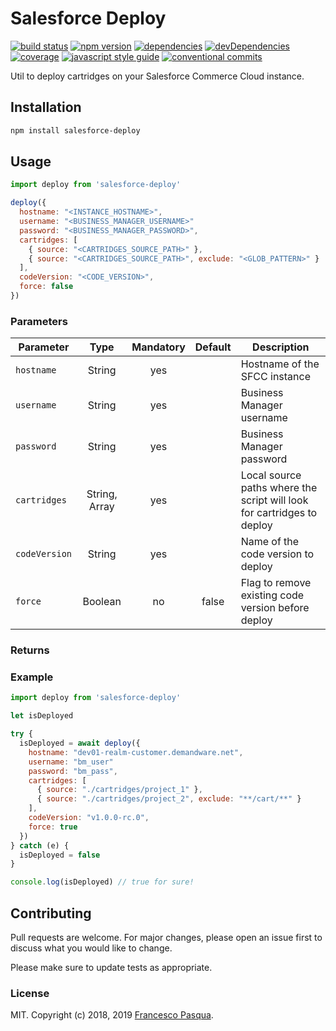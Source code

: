 # Salesforce Deploy

[![build status](https://travis-ci.com/cesconix/salesforce-deploy.svg)](https://travis-ci.com/cesconix/salesforce-deploy) 
[![npm version](https://img.shields.io/npm/v/salesforce-deploy.svg)](https://www.npmjs.com/package/salesforce-deploy)
[![dependencies](https://img.shields.io/david/cesconix/salesforce-deploy.svg)](https://david-dm.org/cesconix/salesforce-deploy)
[![devDependencies](https://img.shields.io/david/dev/cesconix/salesforce-deploy.svg)](https://david-dm.org/cesconix/salesforce-deploy?type=dev)
[![coverage](https://coveralls.io/repos/github/cesconix/salesforce-deploy/badge.svg)](https://coveralls.io/github/cesconix/salesforce-deploy)
[![javascript style guide](https://img.shields.io/badge/code_style-standard-brightgreen.svg)](https://standardjs.com)
[![conventional commits](https://img.shields.io/badge/Conventional%20Commits-1.0.0-yellow.svg)](https://conventionalcommits.org)

Util to deploy cartridges on your Salesforce Commerce Cloud instance.

## Installation

```bash
npm install salesforce-deploy
```

## Usage

```javascript
import deploy from 'salesforce-deploy'

deploy({
  hostname: "<INSTANCE_HOSTNAME>",
  username: "<BUSINESS_MANAGER_USERNAME>"
  password: "<BUSINESS_MANAGER_PASSWORD>",
  cartridges: [
    { source: "<CARTRIDGES_SOURCE_PATH>" },    
    { source: "<CARTRIDGES_SOURCE_PATH>", exclude: "<GLOB_PATTERN>" }
  ],
  codeVersion: "<CODE_VERSION>",
  force: false
})
```

### Parameters

| Parameter      | Type            | Mandatory  | Default | Description                                                            |
| -------------- | :-------------: | :--------: | :-----: | ---------------------------------------------------------------------- |
| `hostname`     | String          | yes        |         | Hostname of the SFCC instance                                          |
| `username`     | String          | yes        |         | Business Manager username                                              |
| `password`     | String          | yes        |         | Business Manager password                                              |
| `cartridges`   | String, Array   | yes        |         | Local source paths where the script will look for cartridges to deploy |
| `codeVersion`  | String          | yes        |         | Name of the code version to deploy                                     |
| `force`        | Boolean         | no         | false   | Flag to remove existing code version before deploy                     |

### Returns


 
### Example

```javascript
import deploy from 'salesforce-deploy'

let isDeployed

try {
  isDeployed = await deploy({
    hostname: "dev01-realm-customer.demandware.net",
    username: "bm_user"
    password: "bm_pass",
    cartridges: [
      { source: "./cartridges/project_1" },    
      { source: "./cartridges/project_2", exclude: "**/cart/**" }
    ],
    codeVersion: "v1.0.0-rc.0",
    force: true
  })
} catch (e) {
  isDeployed = false
}

console.log(isDeployed) // true for sure!
```

## Contributing
Pull requests are welcome. For major changes, please open an issue first to discuss what you would like to change.

Please make sure to update tests as appropriate.

### License

MIT. Copyright (c) 2018, 2019 [Francesco Pasqua](https://www.linkedin.com/in/cesconix).
